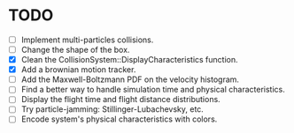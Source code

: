 # TODO

- [ ] Implement multi-particles collisions.
- [ ] Change the shape of the box.
- [x] Clean the CollisionSystem::DisplayCharacteristics function.
- [x] Add a brownian motion tracker.
- [ ] Add the Maxwell-Boltzmann PDF on the velocity histogram.
- [ ] Find a better way to handle simulation time and physical characteristics.
- [ ] Display the flight time and flight distance distributions.
- [ ] Try particle-jamming: Stillinger-Lubachevsky, etc.
- [ ] Encode system's physical characteristics with colors.
